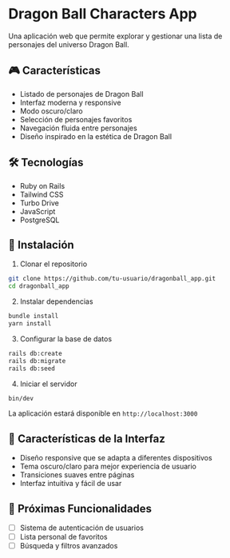 # Dragon Ball Characters App

Una aplicación web que permite explorar y gestionar una lista de personajes del universo Dragon Ball.

## 🎮 Características

- Listado de personajes de Dragon Ball
- Interfaz moderna y responsive
- Modo oscuro/claro
- Selección de personajes favoritos
- Navegación fluida entre personajes
- Diseño inspirado en la estética de Dragon Ball

## 🛠 Tecnologías

- Ruby on Rails
- Tailwind CSS
- Turbo Drive
- JavaScript
- PostgreSQL

## 🚀 Instalación

1. Clonar el repositorio

```bash
git clone https://github.com/tu-usuario/dragonball_app.git
cd dragonball_app
```

2. Instalar dependencias

```bash
bundle install
yarn install
```

3. Configurar la base de datos

```bash
rails db:create
rails db:migrate
rails db:seed
```

4. Iniciar el servidor

```bash
bin/dev
```

La aplicación estará disponible en `http://localhost:3000`

## 🎨 Características de la Interfaz

- Diseño responsive que se adapta a diferentes dispositivos
- Tema oscuro/claro para mejor experiencia de usuario
- Transiciones suaves entre páginas
- Interfaz intuitiva y fácil de usar

## 📝 Próximas Funcionalidades

- [ ] Sistema de autenticación de usuarios
- [ ] Lista personal de favoritos
- [ ] Búsqueda y filtros avanzados
